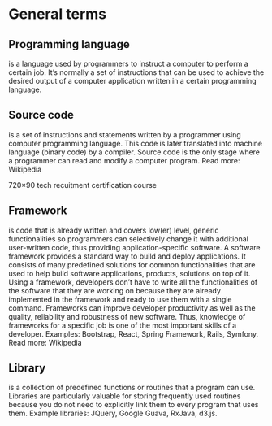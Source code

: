 # General terms

## Programming language

is a language used by programmers to instruct a computer to perform a certain job. It’s normally a set of instructions that can be used to achieve the desired output of a computer application written in a certain programming language.

## Source code

is a set of instructions and statements written by a programmer using  computer programming language. This code is later translated into machine language \(binary code\) by a compiler. Source code is the only stage where a programmer can read and modify a computer program. Read more: Wikipedia

720×90 tech recuitment certification course

## Framework

is code that is already written and covers low\(er\) level, generic functionalities so programmers can selectively change it with additional user-written code, thus providing application-specific software. A software framework provides a standard way to build and deploy applications. It consists of many predefined solutions for common functionalities that are used to help build software applications, products, solutions on top of it. Using a framework, developers don’t have to write all the functionalities of the software that they are working on because they are already implemented in the framework and ready to use them with a single command. Frameworks can improve developer productivity as well as the quality, reliability and robustness of new software. Thus, knowledge of frameworks for a specific job is one of the most important skills of a developer. Examples: Bootstrap, React, Spring Framework, Rails, Symfony. Read more: Wikipedia

## Library

is a collection of predefined functions or routines that a program can use. Libraries are particularly valuable for storing frequently used routines because you do not need to explicitly link them to every program that uses them. Example libraries: JQuery, Google Guava, RxJava, d3.js.

